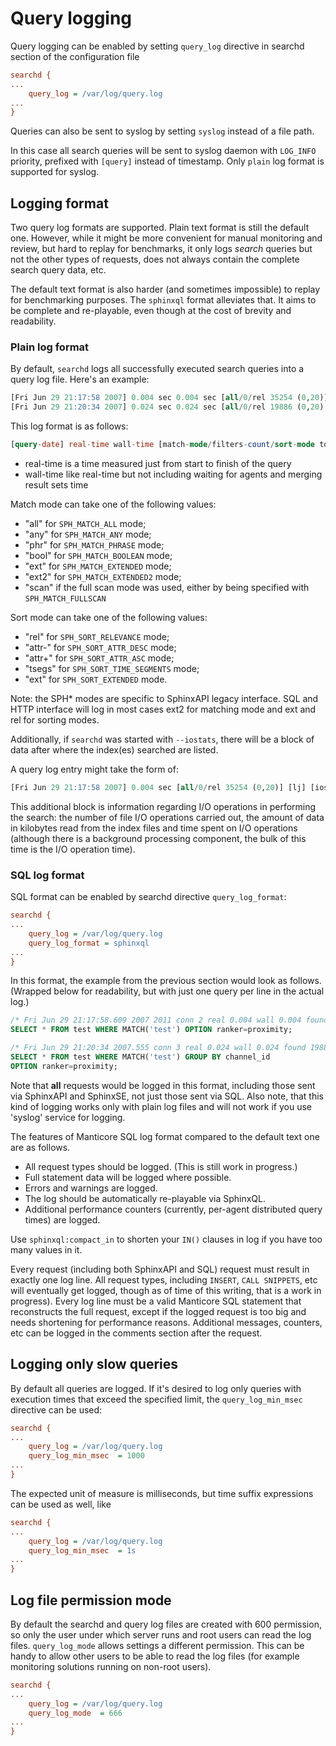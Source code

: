 # Query logging 


Query logging can be enabled by setting `query_log` directive in searchd section of the configuration file

```ini
searchd {
...
    query_log = /var/log/query.log
...
}
```
Queries can also be sent to syslog by setting `syslog` instead of a file path. 

In this case all search queries will be sent to syslog daemon with `LOG_INFO` priority, prefixed with `[query]` instead of timestamp. Only `plain` log format is supported for syslog.


## Logging format

Two query log formats are supported. Plain text format is still the default one. However, while it might be more convenient for manual monitoring and review, but hard to replay for benchmarks, it only logs *search* queries but not the other types of requests, does not always contain the complete search query data, etc.

The default text format is also harder (and sometimes impossible) to replay for benchmarking purposes. The `sphinxql` format alleviates that. It aims to be complete and re-playable, even though at the cost of brevity and readability.

### Plain log format 


By default, `searchd` logs all successfully executed search queries into a query log file. Here's an example:

```sql
[Fri Jun 29 21:17:58 2007] 0.004 sec 0.004 sec [all/0/rel 35254 (0,20)] [lj] test
[Fri Jun 29 21:20:34 2007] 0.024 sec 0.024 sec [all/0/rel 19886 (0,20) @channel_id] [lj] test
```

This log format is as follows:

```sql
[query-date] real-time wall-time [match-mode/filters-count/sort-mode total-matches (offset,limit) @groupby-attr] [index-name] query
```

* real-time is a time measured just from start to finish of the query
* wall-time like real-time but not including waiting for agents and merging result sets time

Match mode can take one of the following values:

*   "all" for `SPH_MATCH_ALL` mode;
*   "any" for `SPH_MATCH_ANY` mode;
*   "phr" for `SPH_MATCH_PHRASE` mode;
*   "bool" for `SPH_MATCH_BOOLEAN` mode;
*   "ext" for `SPH_MATCH_EXTENDED` mode;
*   "ext2" for `SPH_MATCH_EXTENDED2` mode;
*   "scan" if the full scan mode was used, either by being specified with `SPH_MATCH_FULLSCAN`
    
Sort mode can take one of the following values:

*   "rel" for `SPH_SORT_RELEVANCE` mode;
*   "attr-" for `SPH_SORT_ATTR_DESC` mode;
*   "attr+" for `SPH_SORT_ATTR_ASC` mode;
*   "tsegs" for `SPH_SORT_TIME_SEGMENTS` mode;
*   "ext" for `SPH_SORT_EXTENDED` mode.

Note: the SPH* modes are specific to  SphinxAPI legacy interface. SQL and HTTP interface will log in most cases ext2 for matching mode and ext and rel for sorting modes.

Additionally, if `searchd` was started with `--iostats`, there will be a block of data after where the index(es) searched are listed.

A query log entry might take the form of:

```sql
[Fri Jun 29 21:17:58 2007] 0.004 sec [all/0/rel 35254 (0,20)] [lj] [ios=6 kb=111.1 ms=0.5] test
```

This additional block is information regarding I/O operations in performing the search: the number of file I/O operations carried out, the amount of data in kilobytes read from the index files and time spent on I/O operations (although there is a background processing component, the bulk of this time is the I/O operation time).

### SQL log format 

SQL format can be enabled by searchd directive `query_log_format`:

```ini
searchd {
...
    query_log = /var/log/query.log
    query_log_format = sphinxql
...
}
```
In this format, the example from the previous section would look as follows. (Wrapped below for readability, but with just one query per line in the actual log.)

```sql
/* Fri Jun 29 21:17:58.609 2007 2011 conn 2 real 0.004 wall 0.004 found 35254 */
SELECT * FROM test WHERE MATCH('test') OPTION ranker=proximity;

/* Fri Jun 29 21:20:34 2007.555 conn 3 real 0.024 wall 0.024 found 19886 */
SELECT * FROM test WHERE MATCH('test') GROUP BY channel_id
OPTION ranker=proximity;
```

Note that **all** requests would be logged in this format, including those sent via SphinxAPI and SphinxSE, not just those sent via SQL. Also note, that this kind of logging works only with plain log files and will not work if you use 'syslog' service for logging.

The features of Manticore SQL log format compared to the default text one are as follows.

* All request types should be logged. (This is still work in progress.)
* Full statement data will be logged where possible.
* Errors and warnings are logged.
* The log should be automatically re-playable via SphinxQL.
* Additional performance counters (currently, per-agent distributed query times) are logged.

Use `sphinxql:compact_in` to shorten your `IN()` clauses in log if you have too many values in it.

Every request (including both SphinxAPI and SQL) request must result in exactly one log line. All request types, including `INSERT`, `CALL SNIPPETS`, etc will eventually get logged, though as of time of this writing, that is a work in progress). Every log line must be a valid Manticore SQL statement that reconstructs the full request, except if the logged request is too big and needs shortening for performance reasons. Additional messages, counters, etc can be logged in the comments section after the request.

## Logging only slow queries

By default all queries are logged. If it's desired to log only queries with execution times that exceed the specified 
limit, the `query_log_min_msec` directive can be used:

 ```ini
 searchd {
 ...
     query_log = /var/log/query.log
     query_log_min_msec  = 1000
 ...
 }
 ```
The expected unit of measure is milliseconds, but time suffix expressions can be used as well, like

 ```ini
 searchd {
 ...
     query_log = /var/log/query.log
     query_log_min_msec  = 1s
 ...
 }
 ```

## Log file permission mode

By default the searchd and query log files are created with 600 permission, so only the user under which server runs and root users can read the log files. `query_log_mode` allows settings a different permission. This can be handy to allow other users to be able to read the log files (for example monitoring solutions running on non-root users).


```ini
searchd {
...
    query_log = /var/log/query.log
    query_log_mode  = 666
...
}
```
